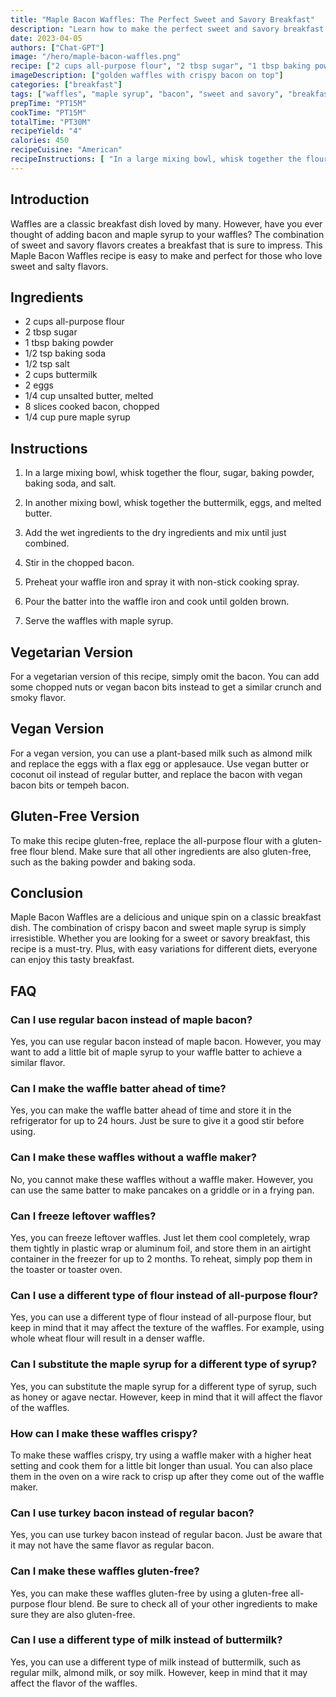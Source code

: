 ```yaml
---
title: "Maple Bacon Waffles: The Perfect Sweet and Savory Breakfast"
description: "Learn how to make the perfect sweet and savory breakfast with this delicious Maple Bacon Waffles recipe. The combination of crispy bacon and sweet maple syrup is simply irresistible!"
date: 2023-04-05
authors: ["Chat-GPT"]
image: "/hero/maple-bacon-waffles.png"
recipe: ["2 cups all-purpose flour", "2 tbsp sugar", "1 tbsp baking powder", "1/2 tsp baking soda", "1/2 tsp salt", "2 cups buttermilk", "2 eggs", "1/4 cup unsalted butter, melted", "8 slices cooked bacon, chopped", "1/4 cup pure maple syrup"]
imageDescription: ["golden waffles with crispy bacon on top"]
categories: ["breakfast"]
tags: ["waffles", "maple syrup", "bacon", "sweet and savory", "breakfast"]
prepTime: "PT15M"
cookTime: "PT15M"
totalTime: "PT30M"
recipeYield: "4"
calories: 450
recipeCuisine: "American"
recipeInstructions: [ "In a large mixing bowl, whisk together the flour, sugar, baking powder, baking soda, and salt. In another mixing bowl, whisk together the buttermilk, eggs, and melted butter. Add the wet ingredients to the dry ingredients and mix until just combined. Stir in the chopped bacon. Preheat your waffle iron and spray it with non-stick cooking spray. Pour the batter into the waffle iron and cook until golden brown. Serve the waffles with maple syrup." ]
---
```


## Introduction

Waffles are a classic breakfast dish loved by many. However, have you ever thought of adding bacon and maple syrup to your waffles? The combination of sweet and savory flavors creates a breakfast that is sure to impress. This Maple Bacon Waffles recipe is easy to make and perfect for those who love sweet and salty flavors.

## Ingredients

- 2 cups all-purpose flour
- 2 tbsp sugar
- 1 tbsp baking powder
- 1/2 tsp baking soda
- 1/2 tsp salt
- 2 cups buttermilk
- 2 eggs
- 1/4 cup unsalted butter, melted
- 8 slices cooked bacon, chopped
- 1/4 cup pure maple syrup

## Instructions

1. In a large mixing bowl, whisk together the flour, sugar, baking powder, baking soda, and salt.

2. In another mixing bowl, whisk together the buttermilk, eggs, and melted butter.

3. Add the wet ingredients to the dry ingredients and mix until just combined.

4. Stir in the chopped bacon.

5. Preheat your waffle iron and spray it with non-stick cooking spray.

6. Pour the batter into the waffle iron and cook until golden brown.

7. Serve the waffles with maple syrup.

## Vegetarian Version

For a vegetarian version of this recipe, simply omit the bacon. You can add some chopped nuts or vegan bacon bits instead to get a similar crunch and smoky flavor.

## Vegan Version

For a vegan version, you can use a plant-based milk such as almond milk and replace the eggs with a flax egg or applesauce. Use vegan butter or coconut oil instead of regular butter, and replace the bacon with vegan bacon bits or tempeh bacon.

## Gluten-Free Version

To make this recipe gluten-free, replace the all-purpose flour with a gluten-free flour blend. Make sure that all other ingredients are also gluten-free, such as the baking powder and baking soda.

## Conclusion

Maple Bacon Waffles are a delicious and unique spin on a classic breakfast dish. The combination of crispy bacon and sweet maple syrup is simply irresistible. Whether you are looking for a sweet or savory breakfast, this recipe is a must-try. Plus, with easy variations for different diets, everyone can enjoy this tasty breakfast.

## FAQ

### Can I use regular bacon instead of maple bacon?

Yes, you can use regular bacon instead of maple bacon. However, you may want to add a little bit of maple syrup to your waffle batter to achieve a similar flavor.

### Can I make the waffle batter ahead of time?

Yes, you can make the waffle batter ahead of time and store it in the refrigerator for up to 24 hours. Just be sure to give it a good stir before using.

### Can I make these waffles without a waffle maker?

No, you cannot make these waffles without a waffle maker. However, you can use the same batter to make pancakes on a griddle or in a frying pan.

### Can I freeze leftover waffles?

Yes, you can freeze leftover waffles. Just let them cool completely, wrap them tightly in plastic wrap or aluminum foil, and store them in an airtight container in the freezer for up to 2 months. To reheat, simply pop them in the toaster or toaster oven.

### Can I use a different type of flour instead of all-purpose flour?

Yes, you can use a different type of flour instead of all-purpose flour, but keep in mind that it may affect the texture of the waffles. For example, using whole wheat flour will result in a denser waffle.

### Can I substitute the maple syrup for a different type of syrup?

Yes, you can substitute the maple syrup for a different type of syrup, such as honey or agave nectar. However, keep in mind that it will affect the flavor of the waffles.

### How can I make these waffles crispy?

To make these waffles crispy, try using a waffle maker with a higher heat setting and cook them for a little bit longer than usual. You can also place them in the oven on a wire rack to crisp up after they come out of the waffle maker.

### Can I use turkey bacon instead of regular bacon?

Yes, you can use turkey bacon instead of regular bacon. Just be aware that it may not have the same flavor as regular bacon.

### Can I make these waffles gluten-free?

Yes, you can make these waffles gluten-free by using a gluten-free all-purpose flour blend. Be sure to check all of your other ingredients to make sure they are also gluten-free.

### Can I use a different type of milk instead of buttermilk?

Yes, you can use a different type of milk instead of buttermilk, such as regular milk, almond milk, or soy milk. However, keep in mind that it may affect the flavor of the waffles.